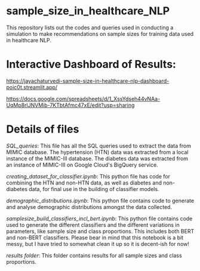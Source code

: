 # sample_size_in_healthcare_NLP
This repository lists out the codes and queries used in conducting a simulation to make recommendations on sample sizes for training data used in healthcare NLP.

# Interactive Dashboard of Results:

https://jayachaturvedi-sample-size-in-healthcare-nlp-dashboard-poic0t.streamlit.app/

https://docs.google.com/spreadsheets/d/1_XssYdseh44vNAa-UqMp8rlJNVMib-7KTbtAfmc47xE/edit?usp=sharing

# Details of files

*SQL_queries*: 
This file has all the SQL queries used to extract the data from MIMIC database. The hypertension (HTN) data was extracted from a local instance of the MIMIC-III database. The diabetes data was extracted from an instance of MIMIC-III on Google Cloud's BigQuery service.

*creating_dataset_for_classifier.ipynb*:
This python file has code for combining the HTN and non-HTN data, as well as diabetes and non-diabetes data, for final use in the building of classifier models.

*demographic_distributions.ipynb*:
This python file contains code to generate and analyse demographic distributions amongst the data collected.

*samplesize_build_classifiers_incl_bert.ipynb*:
This python file contains code used to generate the different classifiers and the different variations in parameters, like sample size and class proportions. This includes both BERT and non-BERT classifiers. Please bear in mind that this notebook is a bit messy, but I have tried to somewhat clean it up so it is decent-ish for now!

*results folder*:
This folder contains results for all sample sizes and class proportions.
